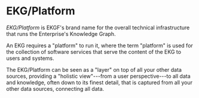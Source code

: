 # EKG/Platform

_EKG/Platform_ is EKGF's brand name for the overall technical infrastructure
that runs the Enterprise's Knowledge Graph.

An EKG requires a "platform" to run it, where the term "platform" is used 
for the collection of software services that serve the content of the EKG 
to users and systems.

The EKG/Platform can be seen as a "layer" on top of all your other data sources,
providing a "holistic view"---from a user perspective---to all data and knowledge,
often down to its finest detail, that is captured from all your other data sources,
connecting all data.
